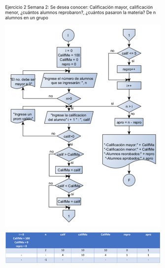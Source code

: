 Ejercicio 2 Semana 2:
Se desea conocer: Calificación mayor, calificación menor, ¿cuántos alumnos reprobaron?, ¿cuántos
pasaron la materia? De n alumnos en un grupo

![](img/Dia%202-2.png)

![](img/sdfsd.png)